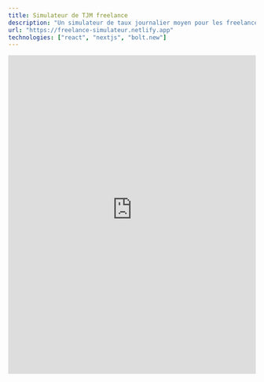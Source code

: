 ```yaml
---
title: Simulateur de TJM freelance
description: "Un simulateur de taux journalier moyen pour les freelances."
url: "https://freelance-simulateur.netlify.app"
technologies: ["react", "nextjs", "bolt.new"]
---
```


<iframe src="https://freelance-simulateur.netlify.app/" allow="autoplay *; encrypted-media *; fullscreen *; clipboard-write" frameborder="0" height="650" width="100%" sandbox="allow-forms allow-popups allow-same-origin allow-scripts allow-storage-access-by-user-activation allow-top-navigation-by-user-activation" title="freelance calculateur"></iframe>
